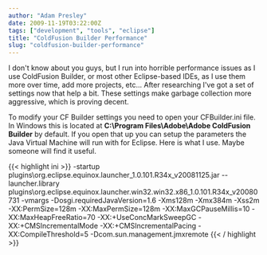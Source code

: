 ```yaml
---
author: "Adam Presley"
date: 2009-11-19T03:22:00Z
tags: ["development", "tools", "eclipse"]
title: "ColdFusion Builder Performance"
slug: "coldfusion-builder-performance"
---
```


I don't know about you guys, but I run into horrible performance issues
as I use ColdFusion Builder, or most other Eclipse-based IDEs, as I use
them more over time, add more projects, etc... After researching I've
got a set of settings now that help a bit. These settings make garbage
collection more aggressive, which is proving decent.

To modify your CF Builder settings you need to open your CFBuilder.ini
file. In Windows this is located at **C:\Program Files\Adobe\Adobe
ColdFusion Builder** by default. If you open that up you can setup the
parameters the Java Virtual Machine will run with for Eclipse. Here is
what I use. Maybe someone will find it useful.

{{< highlight ini >}}
-startup
plugins\org.eclipse.equinox.launcher_1.0.101.R34x_v20081125.jar
--launcher.library
plugins\org.eclipse.equinox.launcher.win32.win32.x86_1.0.101.R34x_v20080731
-vmargs
-Dosgi.requiredJavaVersion=1.6
-Xms128m
-Xmx384m
-Xss2m
-XX:PermSize=128m
-XX:MaxPermSize=128m
-XX:MaxGCPauseMillis=10
-XX:MaxHeapFreeRatio=70
-XX:+UseConcMarkSweepGC
-XX:+CMSIncrementalMode
-XX:+CMSIncrementalPacing
-XX:CompileThreshold=5
-Dcom.sun.management.jmxremote
{{< / highlight >}}
